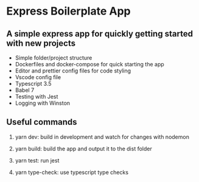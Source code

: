 # Express Boilerplate App

## A simple express app for quickly getting started with new projects

-   Simple folder/project structure
-   Dockerfiles and docker-compose for quick starting the app
-   Editor and prettier config files for code styling
-   Vscode config file
-   Typescript 3.5
-   Babel 7
-   Testing with Jest
-   Logging with Winston

## Useful commands

1. yarn dev: build in development and watch for changes with nodemon

2. yarn build: build the app and output it to the dist folder

3. yarn test: run jest

4. yarn type-check: use typescript type checks
